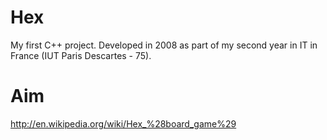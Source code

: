 Hex
===

My first C++ project. 
Developed in 2008 as part of my second year in IT in France (IUT Paris Descartes - 75).

Aim
===

http://en.wikipedia.org/wiki/Hex_%28board_game%29

